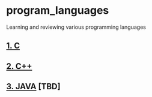# program_languages
Learning and reviewing various programming languages

## [1. C](https://github.com/JoonHyeok-hozy-Kim/program_languages/blob/main/C/c_main.md)

## [2. C++](https://github.com/JoonHyeok-hozy-Kim/program_languages/blob/main/C%2B%2B/00_C%2B%2B_main.md)

## [3. JAVA]() [TBD]
